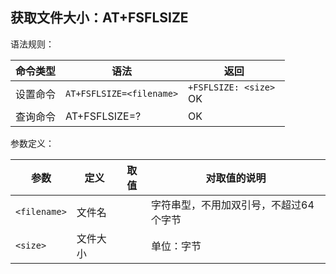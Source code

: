 ## 获取文件大小：AT+FSFLSIZE

语法规则：

| 命令类型 | 语法                     | 返回                       |
| -------- | ------------------------ | -------------------------- |
| 设置命令 | `AT+FSFLSIZE=<filename>` | `+FSFLSIZE: <size> `<br>OK |
| 查询命令 | AT+FSFLSIZE=?            | OK                         |

 

参数定义：

| 参数         | 定义     | 取值 | 对取值的说明                           |
| ------------ | -------- | ---- | -------------------------------------- |
| `<filename>` | 文件名   |      | 字符串型，不用加双引号，不超过64个字节 |
| `<size>`     | 文件大小 |      | 单位：字节                             |

